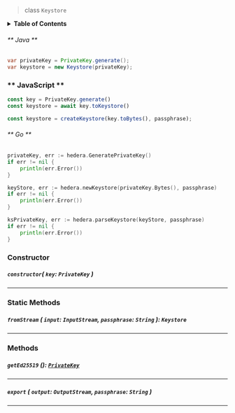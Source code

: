 > class `Keystore`

<details>
<summary><b>Table of Contents</b></summary>

| Item | Java | JavaScript | Go
| - | - | - | - |
| [`constructor()`](#constructor-key-privatekey-) | ✅ | ✅ | ✅
| [`fromStream()`](#fromstream-input-inputstream-passphrase-string-keystore) | ✅ | ✅ | ✅
| [`getEd25519()`](#geted25519-privatekey) | ✅ | ✅ | ✅
| [`export()`](#export-output-outputstream-passphrase-string-) | ✅ | ✅ | ✅
</details>

<!-- tabs:start -->

###### ** Java **

```java
var privateKey = PrivateKey.generate();
var keystore = new Keystore(privateKey);
```

### ** JavaScript **

```javascript
const key = PrivateKey.generate()
const keystore = await key.toKeystore()

const keystore = createKeystore(key.toBytes(), passphrase);
```

###### ** Go **

```go
privateKey, err := hedera.GeneratePrivateKey()
if err != nil {
    println(err.Error())
}

keyStore, err := hedera.newKeystore(privateKey.Bytes(), passphrase)
if err != nil {
    println(err.Error())
}

ksPrivateKey, err := hedera.parseKeystore(keyStore, passphrase)
if err != nil {
    println(err.Error())
}
```

<!-- tabs:end -->

### Constructor

##### `constructor`( `key`: `PrivateKey` )

---

### Static Methods

##### `fromStream` ( `input`: `InputStream`, `passphrase`: `String` ): `Keystore`

---

### Methods

##### `getEd25519` (): [`PrivateKey`](/reference/cryptography/PrivateKey.md)

---

##### `export` ( `output`: `OutputStream`, `passphrase`: `String` )

---
